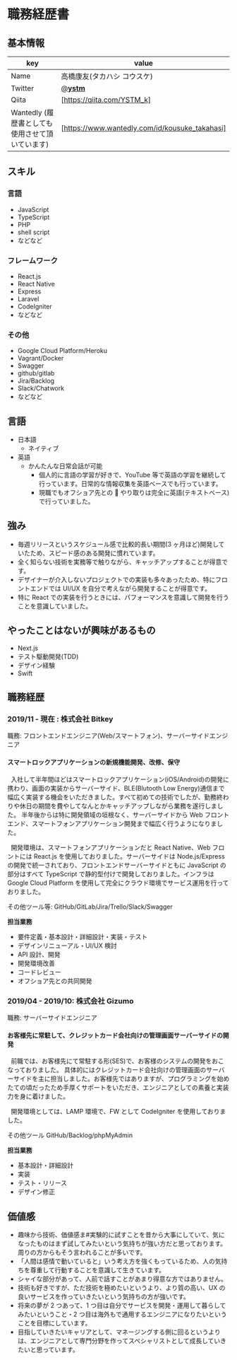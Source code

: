 # 職務経歴書

## 基本情報

| key                                             | value                                          |
| ----------------------------------------------- | ---------------------------------------------- |
| Name                                            | 高橋康友(タカハシ コウスケ)                    |
| Twitter                                         | [@**ystm**](https://twitter.com/__ystm__)      |
| Qiita                                           | [https://qiita.com/YSTM_k]                     |
| Wantedly (履歴書としても使用させて頂いています) | [https://www.wantedly.com/id/kousuke_takahasi] |

## スキル

### 言語

- JavaScript
- TypeScript
- PHP
- shell script
- などなど

### フレームワーク

- React.js
- React Native
- Express
- Laravel
- CodeIgniter
- などなど

### その他

- Google Cloud Platform/Heroku
- Vagrant/Docker
- Swagger
- github/gitlab
- Jira/Backlog
- Slack/Chatwork
- などなど

## 言語

- 日本語
  - ネイティブ
- 英語
  - かんたんな日常会話が可能
    - 個人的に言語の学習が好きで、YouTube 等で英語の学習を継続して行っています。日常的な情報収集を英語ベースでも行っています。
    - 現職でもオフショア先との  やり取りは完全に英語(テキストベース)で行っていました。

## 強み

- 毎週リリースというスケジュール感で比較的長い期間(3 ヶ月ほど)開発していたため、スピード感のある開発に慣れています。
- 全く知らない技術を実務等で触りながら、キャッチアップすることが得意です。
- デザイナーが介入しないプロジェクトでの実装も多々あったため、特にフロントエンドでは UI/UX を自分で考えながら開発することが得意です。
- 特に React での実装を行うときには、パフォーマンスを意識して開発を行うことを意識していました。

## やったことはないが興味があるもの

- Next.js
- テスト駆動開発(TDD)
- デザイン経験
- Swift

## 職務経歴

### 2019/11 - 現在 : 株式会社 Bitkey

職務: フロントエンドエンジニア(Web/スマートフォン)、サーバーサイドエンジニア

#### スマートロックアプリケーションの新規機能開発、改修、保守

&nbsp; 入社して半年間ほどはスマートロックアプリケーション(iOS/Android)の開発に携わり、画面の実装からサーバーサイド、BLE(Blutooth Low Energy)通信まで幅広く実装する機会をいただきました。すべて初めての技術でしたが、勤務終わりや休日の期間を費やしてなんとかキャッチアップしながら業務を遂行しました。
半年後からは特に開発領域の垣根なく、サーバーサイドから Web フロントエンド、スマートフォンアプリケーション開発まで幅広く行うようになりました。

&nbsp; 開発環境は、スマートフォンアプリケーションだと React Native、Web フロントには React.js を使用しておりました。サーバーサイドは Node.js/Express の開発で統一されており、フロントエンドサーバーサイドともに JavaScript の部分はすべて TypeScript で静的型付けで開発しておりました。インフラは Google Cloud Platform を使用して完全にクラウド環境でサービス運用を行っておりました。

その他ツール等: GitHub/GitLab/Jira/Trello/Slack/Swagger

**担当業務**

- 要件定義・基本設計・詳細設計・実装・テスト
- デザインリニューアル・UI/UX 検討
- API 設計、開発
- 開発環境改善
- コードレビュー
- オフショア先との共同開発

### 2019/04 - 2019/10: 株式会社 Gizumo

職務: サーバーサイドエンジニア

#### お客様先に常駐して、クレジットカード会社向けの管理画面サーバーサイドの開発

&nbsp; 前職では、お客様先にて常駐する形(SES)で、お客様のシステムの開発をおこなっておりました。
具体的にはクレジットカード会社向けの管理画面のサーバーサイドを主に担当しました。お客様先ではありますが、プログラミングを始めたての頃だったため手厚くサポートをいただき、エンジニアとしての素養と実装力を身に着けました。

&nbsp; 開発環境としては、LAMP 環境で、FW として CodeIgniter を使用しておりました。

その他ツール GitHub/Backlog/phpMyAdmin

**担当業務**

- 基本設計・詳細設計
- 実装
- テスト・リリース
- デザイン修正

## 価値感

- 趣味から技術、価値感ま#実験的に試すことを昔から大事にしていて、気になったものはまず試してみたいという気持ちが強い方だと思っております。周りの方からもそう言われることが多いです。
- 「人間は感情で動いていると」いう考え方を強くもっているため、人の気持ちを尊重して行動することを意識して生きています。
- シャイな部分があって、人前で話すことがあまり得意な方ではありません。
- 技術も好きですが、ただ技術を極めたいというより、より質の高い、UX の良いサービスを作っていきたいという気持ちの方が強いです。
- 将来の夢が 2 つあって、1 つ目は自分でサービスを開発・運用して暮らしてみたいということ・2 つ目は海外もで通用するエンジニアになりたいということを目標にしています。
- 目指していきたいキャリアとして、マネージングする側に回るというよりは、エンジニアとして専門分野を作ってスペシャリストとして成長していきたいと思っています。
